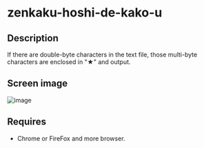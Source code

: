 # zenkaku-hoshi-de-kako-u 

## Description  
If there are double-byte characters in the text file, those multi-byte characters are enclosed in "★" and output.

## Screen image  
![image](https://user-images.githubusercontent.com/10069642/82395866-6b51b200-9a87-11ea-9eb7-668a2f359184.png)

## Requires  
- Chrome or FireFox and more browser.
